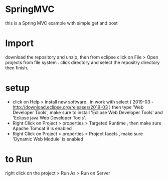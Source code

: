 # SpringMVC
this is a Spring MVC example with simple get and post


# Import
download the repository and unzip, then from eclipse click on File > Open projects from file system .
click directory and select the repositry directory then finish.

# setup
- click on Help > install new software , in work with select ( 2019-03 - http://download.eclipse.org/releases/2019-03 ) 
then type 'Web Developer Tools', make sure to install 'Eclipse Web Developer Tools' and 'Eclipse java Web Developer Tools'.
- Right Click on Project > properties > Targeted Runtime  , then make sure Apache Tomcat 9 is enabled 
- Right Click on Project > properties > Project facets , make sure 'Dynamic Web Module' is enabled 

# to Run
right click on the project > Run As > Run on Server 



